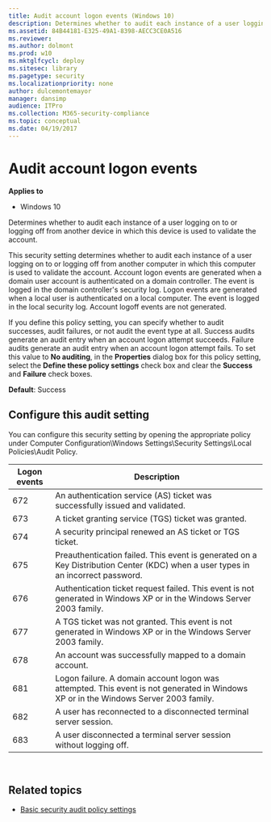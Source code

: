 ```yaml
---
title: Audit account logon events (Windows 10)
description: Determines whether to audit each instance of a user logging on to or logging off from another device in which this device is used to validate the account.
ms.assetid: 84B44181-E325-49A1-8398-AECC3CE0A516
ms.reviewer: 
ms.author: dolmont
ms.prod: w10
ms.mktglfcycl: deploy
ms.sitesec: library
ms.pagetype: security
ms.localizationpriority: none
author: dulcemontemayor
manager: dansimp
audience: ITPro
ms.collection: M365-security-compliance
ms.topic: conceptual
ms.date: 04/19/2017
---
```


# Audit account logon events

**Applies to**
-   Windows 10

Determines whether to audit each instance of a user logging on to or logging off from another device in which this device is used to validate the account.

This security setting determines whether to audit each instance of a user logging on to or logging off from another computer in which this computer is used to validate the account. Account logon events are generated when a domain user account is authenticated on a domain controller. The event is logged in the domain controller's security log. Logon events are generated when a local user is authenticated on a local computer. The event is logged in the local security log. Account logoff events are not generated.

If you define this policy setting, you can specify whether to audit successes, audit failures, or not audit the event type at all. Success audits generate an audit entry when an account logon attempt succeeds. Failure audits generate an audit entry when an account logon attempt fails.
To set this value to **No auditing**, in the **Properties** dialog box for this policy setting, select the **Define these policy settings** check box and clear the **Success** and **Failure** check boxes.

**Default**: Success

## Configure this audit setting

You can configure this security setting by opening the appropriate policy under Computer Configuration\\Windows Settings\\Security Settings\\Local Policies\\Audit Policy.

| Logon events | Description                                                                                                                          |
|--------------|--------------------------------------------------------------------------------------------------------------------------------------|
| 672          | An authentication service (AS) ticket was successfully issued and validated.                                                         |
| 673          | A ticket granting service (TGS) ticket was granted.                                                                                  |
| 674          | A security principal renewed an AS ticket or TGS ticket.                                                                             |
| 675          | Preauthentication failed. This event is generated on a Key Distribution Center (KDC) when a user types in an incorrect password.     |
| 676          | Authentication ticket request failed. This event is not generated in Windows XP or in the Windows Server 2003 family.                |
| 677          | A TGS ticket was not granted. This event is not generated in Windows XP or in the Windows Server 2003 family.                        |
| 678          | An account was successfully mapped to a domain account.                                                                              |
| 681          | Logon failure. A domain account logon was attempted. This event is not generated in Windows XP or in the Windows Server 2003 family. |
| 682          | A user has reconnected to a disconnected terminal server session.                                                                    |
| 683          | A user disconnected a terminal server session without logging off.                                                                   |
 
## Related topics

- [Basic security audit policy settings](basic-security-audit-policy-settings.md)
 
 

